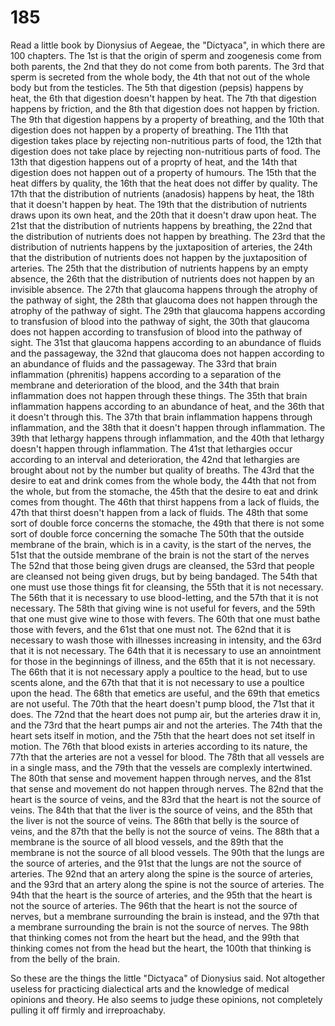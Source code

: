 # 185

Read a little book by Dionysius of Aegeae, the "Dictyaca", in which there are 100 chapters. The 1st is that the origin of sperm and zoogenesis come from both parents, the 2nd that they do not come from both parents. The 3rd that sperm is secreted from the whole body, the 4th that not out of the whole body but from the testicles. The 5th that digestion (pepsis) happens by heat, the 6th that digestion doesn't happen by heat. The 7th that digestion happens by friction, and the 8th that digestion does not happen by friction. The 9th that digestion happens by a property of breathing, and the 10th  that digestion does not happen by a property of breathing. The 11th that digestion takes place by rejecting non-nutritious parts of food, the 12th that digestion does not take place by rejecting non-nutritious parts of food. The 13th that digestion happens out of a proprty of heat, and the 14th that digestion does not happen out of a property of humours. The 15th that the heat differs by quality, the 16th that the heat does not differ by quality. The 17th that the distribution of nutrients (anadosis) happens by heat, the 18th that it doesn't happen by heat. The 19th that the distribution of nutrients draws upon its own heat, and the 20th that it doesn't draw upon heat. The 21st that the distribution of nutrients happens by breathing, the 22nd that the distribution of nutrients does not happen by breathing. The 23rd that the distribution of nutrients happens by the juxtaposition of arteries, the 24th that the distribution of nutrients does not happen by the juxtaposition of arteries. The 25th that the distribution of nutrients happens by an empty absence, the 26th that the distribution of nutrients does not happen by an invisible absence. The 27th that glaucoma happens through the atrophy of the pathway of sight, the 28th that glaucoma does not happen through the atrophy of the pathway of sight. The 29th that glaucoma happens according to transfusion of blood into the pathway of sight, the 30th that glaucoma does not happen according to transfusion of blood into the pathway of sight. The 31st that glaucoma happens according to an abundance of fluids and the passageway, the 32nd that glaucoma does not happen according to an abundance of fluids and the passageway. The 33rd that brain inflammation (phrenitis) happens according to a separation of the membrane and deterioration of the blood, and the 34th that brain inflammation does not happen through these things. The 35th that brain inflammation happens according to an abundance of heat, and the 36th that it doesn't through this. The 37th that brain inflammation happens through inflammation, and the 38th that it doesn't happen through inflammation. The 39th that lethargy happens through inflammation, and the 40th that lethargy doesn't happen through inflammation. The 41st that lethargies occur according to an interval and deterioration, the 42nd that lethargies are brought about not by the number but quality of breaths. The 43rd that the desire to eat and drink comes from the whole body, the 44th that not from the whole, but from the stomache, the 45th that the desire to eat and drink comes from thought. The 46th that thirst happens from a lack of fluids, the 47th that thirst doesn't happen from a lack of fluids. The 48th that some sort of double force concerns the stomache, the 49th that there is not some sort of double force concerning the somache The 50th that the outside membrane of the brain, which is in a cavity, is the start of the nerves, the 51st that the outside membrane of the brain is not the start of the nerves The 52nd that those being given drugs are cleansed, the 53rd that people are cleansed not being given drugs, but by being bandaged. The 54th that one must use those things fit for cleansing, the 55th that it is not necessary. The 56th that it is necessary to use blood-letting, and the 57th that it is not necessary. The 58th that giving wine is not useful for fevers, and the 59th that one must give wine to those with fevers. The 60th that one must bathe those with fevers, and the 61st that one must not. The 62nd that it is necessary to wash those with illnesses increasing in intensity, and the 63rd that it is not necessary. The 64th that it is necessary to use an annointment for those in the beginnings of illness, and the 65th that it is not necessary. The 66th that it is not necessary apply a poultice to the head, but to use scents alone, and the 67th that that it is not necessary to use a poultice upon the head. The 68th that emetics are useful, and the 69th that emetics are not useful. The 70th that the heart doesn't pump blood, the 71st that it does. The 72nd that the heart does not pump air, but the arteries draw it in, and the 73rd that the heart pumps air and not the arteries. The 74th that the heart sets itself in motion, and the 75th that the heart does not set itself in motion. The 76th that blood exists in arteries according to its nature, the 77th that the arteries are not a vessel for blood. The 78th that all vessels are in a single mass, and the 79th that the vessels are complexly intertwined. The 80th that sense and movement happen through nerves, and the 81st that sense and movement do not happen through nerves. The 82nd that the heart is the source of veins, and the 83rd that the heart is not the source of veins. The 84th that that the liver is the source of veins, and the 85th that the liver is not the source of veins. The 86th that belly is the source of veins, and the 87th that the belly is not the source of veins. The 88th that a membrane is the source of all blood vessels, and the 89th that the membrane is not the source of all blood vessels. The 90th that the lungs are the source of arteries, and the 91st that the lungs are not the source of arteries. The 92nd that an artery along the spine is the source of arteries, and the 93rd that an artery along the spine is not the source of arteries. The 94th that the heart is the source of arteries, and the 95th that the heart is not the source of arteries. The 96th that the heart is not the source of nerves, but a membrane surrounding the brain is instead, and the 97th that a membrane surrounding the brain is not the source of nerves. The 98th that thinking comes not from the heart but the head, and the 99th that thinking comes not from the head but the heart, the 100th that thinking is from the belly of the brain. 

So these are the things the little "Dictyaca" of Dionysius said. Not altogether useless for practicing dialectical arts and the knowledge of medical opinions and theory. He also seems to judge these opinions, not completely pulling it off firmly and irreproachaby. 
